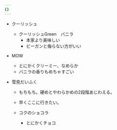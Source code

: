 ```yaml
---
{}
---
```

  

  

- クーリッシュ
    - クーリッシュGreen　バニラ
        - 本家より美味しい
        - ビーガンと侮らない方がいい
- MOW
    - とにかくクリーミー、なめらか
    - バニラの香りもめちゃすごい
- 雪見だいふく
    
    - もちもち。硬めとやわらかめの2段階あじわえる。
    
    - 早くここに行きたい。
    - コクのショコラ
        - とにかくチョコ